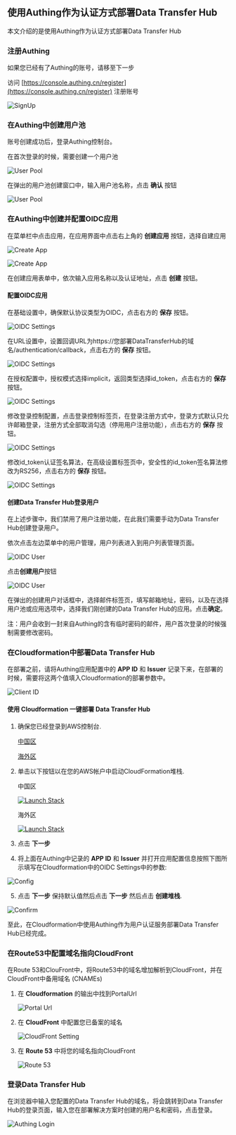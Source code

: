 ## 使用Authing作为认证方式部署Data Transfer Hub

本文介绍的是使用Authing作为认证方式部署Data Transfer Hub

### 注册Authing

如果您已经有了Authing的账号，请移至下一步

访问 [https://console.authing.cn/register](https://console.authing.cn/register) 注册账号

![SignUp](./images/signup.jpg)

### 在Authing中创建用户池

账号创建成功后，登录Authing控制台。

在首次登录的时候，需要创建一个用户池

![User Pool](./images/authing_pool_1.jpg)

在弹出的用户池创建窗口中，输入用户池名称，点击 **确认** 按钮

![User Pool](./images/authing_pool_2.jpg)

### 在Authing中创建并配置OIDC应用

在菜单栏中点击应用，在应用界面中点击右上角的 **创建应用** 按钮，选择自建应用

![Create App](./images/authing_app_1.jpg)

![Create App](./images/authing_app_2.jpg)

在创建应用表单中，依次输入应用名称以及认证地址，点击 **创建** 按钮。
#### 配置OIDC应用

在基础设置中，确保默认协议类型为OIDC，点击右方的 **保存** 按钮。

![OIDC Settings](./images/authing_setting_1.jpg)

在URL设置中，设置回调URL为https://您部署DataTransferHub的域名/authentication/callback，点击右方的 **保存** 按钮。

![OIDC Settings](./images/authing_setting_2.jpg)

在授权配置中，授权模式选择implicit，返回类型选择id_token，点击右方的 **保存** 按钮。

![OIDC Settings](./images/authing_setting_3.jpg)

修改登录控制配置，点击登录控制标签页，在登录注册方式中，登录方式默认只允许邮箱登录，注册方式全部取消勾选（停用用户注册功能），点击右方的 **保存** 按钮。

![OIDC Settings](./images/authing_setting_4.jpg)

修改id_token认证签名算法，在高级设置标签页中，安全性的id_token签名算法修改为RS256，点击右方的 **保存** 按钮。

![OIDC Settings](./images/authing_setting_5.jpg)

#### 创建Data Transfer Hub登录用户

在上述步骤中，我们禁用了用户注册功能，在此我们需要手动为Data Transfer Hub创建登录用户。

依次点击左边菜单中的用户管理，用户列表进入到用户列表管理页面。

![OIDC User](./images/authing_user_1.jpg)

点击**创建用户**按钮

![OIDC User](./images/authing_user_2.jpg)

在弹出的创建用户对话框中，选择邮件标签页，填写邮箱地址，密码，以及在选择用户池或应用选项中，选择我们刚创建的Data Transfer Hub的应用。点击**确定**。

注：用户会收到一封来自Authing的含有临时密码的邮件，用户首次登录的时候强制需要修改密码。

### 在Cloudformation中部署Data Transfer Hub

在部署之前，请将Authing应用配置中的 **APP ID** 和 **Issuer** 记录下来，在部署的时候，需要将这两个值填入Cloudformation的部署参数中。

![Client ID](./images/clientid.jpg)

#### 使用 Cloudformation 一键部署 Data Transfer Hub

1. 确保您已经登录到AWS控制台.

    [中国区](https://console.amazonaws.cn/console/home)

    [海外区](https://console.aws.amazon.com/console/home)

2. 单击以下按钮以在您的AWS帐户中启动CloudFormation堆栈.

    中国区

    [![Launch Stack](../../../launch-stack.png)](https://console.amazonaws.cn/cloudformation/home#/stacks/create/template?stackName=DataTransferHub&templateURL=https://aws-gcr-solutions.s3.cn-north-1.amazonaws.com.cn/data-transfer-hub/latest/DataTransferHub-openid.template)

    海外区

    [![Launch Stack](../../../launch-stack.png)](https://console.aws.amazon.com/cloudformation/home#/stacks/create/template?stackName=DataTransferHub&templateURL=https://aws-gcr-solutions.s3.amazonaws.com/data-transfer-hub/latest/DataTransferHub-openid.template)

3. 点击 **下一步**

4. 将上面在Authing中记录的 **APP ID** 和 **Issuer** 并打开应用配置信息按照下图所示填写在Cloudformation中的OIDC Settings中的参数:

  ![Config](./images/cf-config.jpg)
   
5. 点击 **下一步** 保持默认值然后点击 **下一步** 然后点击 **创建堆栈**.

  ![Confirm](./images/cf-check.jpg)

至此，在Cloudformation中使用Authing作为用户认证服务部署Data Transfer Hub已经完成。

### 在Route53中配置域名指向CloudFront

在Route 53和ClouFront中，将Route53中的域名增加解析到CloudFront，并在CloudFront中备用域名 (CNAMEs)

1. 在 **Cloudformation** 的输出中找到PortalUrl

   ![Portal Url](../../images/oidc-app-setting-output.jpg)

2. 在 **CloudFront** 中配置您已备案的域名

   ![CloudFront Setting](../../images/oidc-app-setting-cfn.jpg)

3. 在 **Route 53** 中将您的域名指向CloudFront

   ![Route 53](../../images/oidc-app-setting-r53.jpg)

### 登录Data Transfer Hub

在浏览器中输入您配置的Data Transfer Hub的域名，将会跳转到Data Transfer Hub的登录页面，输入您在部署解决方案时创建的用户名和密码，点击登录。

  ![Authing Login](./images/authing_signin.jpg)


